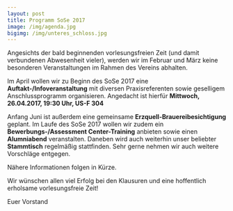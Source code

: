 ```yaml
---
layout: post
title: Programm SoSe 2017
image: /img/agenda.jpg
bigimg: /img/unteres_schloss.jpg
---
```



Angesichts der bald beginnenden vorlesungsfreien Zeit (und damit verbundenen Abwesenheit vieler), werden wir im Februar und März keine besonderen Veranstaltungen im Rahmen des Vereins abhalten.

Im April wollen wir zu Beginn des SoSe 2017 eine **Auftakt-/Infoveranstaltung** mit diversen Praxisreferenten sowie geselligem Anschlussprogramm organisieren.
Angedacht ist hierfür **Mittwoch, 26.04.2017, 19:30 Uhr, US-F 304**

Anfang Juni ist außerdem eine gemeinsame **Erzquell-Brauereibesichtigung** geplant. Im Laufe des SoSe 2017 wollen wir zudem ein **Bewerbungs-/Assessment Center-Training** anbieten sowie einen **Alumniabend** veranstalten. Daneben wird auch weiterhin unser beliebter **Stammtisch** regelmäßig stattfinden.
Sehr gerne nehmen wir auch weitere Vorschläge entgegen.

Nähere Informationen folgen in Kürze.

 

Wir wünschen allen viel Erfolg bei den Klausuren und eine hoffentlich erholsame vorlesungsfreie Zeit!

Euer Vorstand
